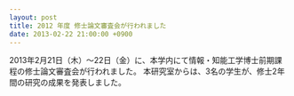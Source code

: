 ```yaml
---
layout: post
title: 2012 年度 修士論文審査会が行われました
date: 2013-02-22 21:00:00 +0900
---
```


2013年2月21日（木）～22日（金）に、本学内にて情報・知能工学博士前期課程の修士論文審査会が行われました。
本研究室からは、3名の学生が、修士2年間の研究の成果を発表しました。